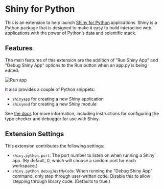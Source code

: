 # Shiny for Python

This is an extension to help launch [Shiny for Python](https://shiny.rstudio.com/py/) applications. Shiny is a Python package that is designed to make it easy to build interactive web applications with the power of Python’s data and scientific stack.

## Features

The main features of this extension are the addition of "Run Shiny App" and "Debug Shiny App" options to the Run button when an app.py is being edited.

![Run app](https://shiny.rstudio.com/py/docs/assets/vscode.png)

It also provides a couple of Python snippets:

- `shinyapp` for creating a new Shiny application
- `shinymod` for creating a new Shiny module

See [the docs](https://shiny.rstudio.com/py/docs/install.html#configure-visual-studio-code) for more information, including instructions for configuring the type checker and debugger for use with Shiny.

## Extension Settings

This extension contributes the following settings:

- `shiny.python.port`: The port number to listen on when running a Shiny app. (By default, 0, which will choose a random port for each workspace.)
- `shiny.python.debugJustMyCode`: When running the "Debug Shiny App" command, only step through user-written code. Disable this to allow stepping through library code. (Defaults to true.)
